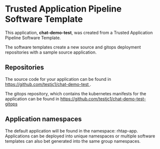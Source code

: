 # Trusted Application Pipeline Software Template

This application, **chat-demo-test**, was created from a Trusted Application Pipeline Software Template.

The software templates create a new source and gitops deployment repositories with a sample source application. 

## Repositories

The source code for your application can be found in [https://github.com/testjc1/chat-demo-test ](https://github.com/testjc1/chat-demo-test ).
 
The gitops repository, which contains the kubernetes manifests for the application can be found in 
[https://github.com/testjc1/chat-demo-test-gitops ](https://github.com/testjc1/chat-demo-test-gitops ) 

## Application namespaces 

The default application will be found in the namespace: rhtap-app. Applications can be deployed into unique namespaces or multiple software templates can also bet generated into the same group namespaces.  